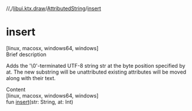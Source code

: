 //[.](../../index.md)/[libui.ktx.draw](../index.md)/[AttributedString](index.md)/[insert](insert.md)



# insert  
[linux, macosx, windows64, windows]  
Brief description  


Adds the '\\0'-terminated UTF-8 string str at the byte position specified by at. The new substring will be unattributed existing attributes will be moved along with their text.

  
  
  
Content  
[linux, macosx, windows64, windows]  
fun [insert](insert.md)(str: String, at: Int)  




